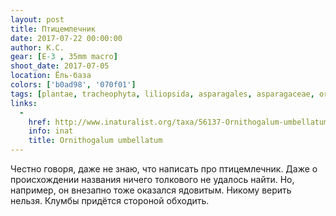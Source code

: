 ```yaml
---
layout: post
title: Птицемлечник
date: 2017-07-22 00:00:00
author: К.С.
gear: [E-3 , 35mm macro]
shoot_date: 2017-07-05
location: Ёль-база
colors: ['b0ad98', '070f01']
tags: [plantae, tracheophyta, liliopsida, asparagales, asparagaceae, ornithogalum, ornithogalum umbellatum]
links:
  -
    href: http://www.inaturalist.org/taxa/56137-Ornithogalum-umbellatum
    info: inat
    title: Ornithogalum umbellatum
---
```

Честно говоря, даже не знаю, что написать про птицемлечник. Даже о происхождении названия ничего толкового не удалось найти. Но, например, он внезапно тоже оказался ядовитым. Никому верить нельзя. Клумбы придётся стороной обходить.
